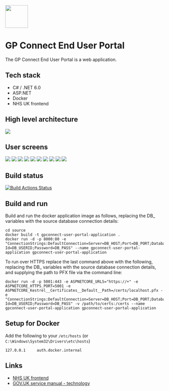 <img src="documentation/images/logo.png" height=72>

# GP Connect End User Portal

The GP Connect End User Portal is a web application.

## Tech stack

- C# / .NET 6.0
- ASP.NET
- Docker
- NHS UK frontend

## High level architecture

<img src="documentation/images/gpc-nationaldatasharingportal-high-level-architecture.png">

## User screens

<img src="documentation/images/1.png">
<img src="documentation/images/2.png">
<img src="documentation/images/3.png">
<img src="documentation/images/4.png">
<img src="documentation/images/5.png">
<img src="documentation/images/6.png">
<img src="documentation/images/7.png">
<img src="documentation/images/8.png">
<img src="documentation/images/9.png">
<img src="documentation/images/10.png">

## Build status

[![Build Actions Status](https://github.com/nhsconnect/gpconnect-user-portal/workflows/CI/badge.svg)](https://github.com/nhsconnect/gpconnect-user-portal/actions)

## Build and run

Build and run the docker application image as follows, replacing the DB_ variables with the source database connection details:

```
cd source
docker build -t gpconnect-user-portal-application .
docker run -d -p 8000:80 -e "ConnectionStrings:DefaultConnection=Server=DB_HOST;Port=DB_PORT;Database=DB_DBNAME;User Id=DB_USERID;Password=DB_PASS" --name gpconnect-user-portal-application gpconnect-user-portal-application
```

To run over HTTPS replace the last command above with the following, replacing the DB_ variables with the source database connection details, and supplying the path to PFX file via the command line:

```
docker run -d -p 5001:443 -e ASPNETCORE_URLS="https://+" -e ASPNETCORE_HTTPS_PORT=5001 -e ASPNETCORE_Kestrel__Certificates__Default__Path=/certs/localhost.pfx -e "ConnectionStrings:DefaultConnection=Server=DB_HOST;Port=DB_PORT;Database=DB_DBNAME;User Id=DB_USERID;Password=DB_PASS" -v /path/to/certs:/certs --name gpconnect-user-portal-application gpconnect-user-portal-application
```

## Setup for Docker

Add the following to your `/etc/hosts` (or `C:\Windows\System32\Drivers\etc\hosts`)

```
127.0.0.1     auth.docker.internal
```

## Links

- [NHS UK frontend](https://github.com/nhsuk/nhsuk-frontend)
- [GOV.UK service manual - technology](https://www.gov.uk/service-manual/technology)


